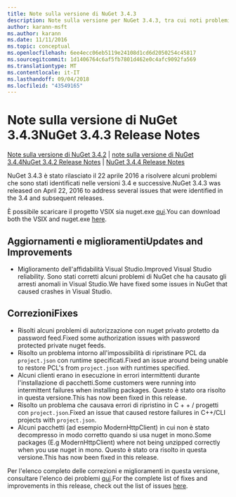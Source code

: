 ```yaml
---
title: Note sulla versione di NuGet 3.4.3
description: Note sulla versione per NuGet 3.4.3, tra cui noti problemi, correzioni di bug, funzionalità aggiunte e dcr.
author: karann-msft
ms.author: karann
ms.date: 11/11/2016
ms.topic: conceptual
ms.openlocfilehash: 6ee4ecc06eb5119e24108d1cd6d2050254c45817
ms.sourcegitcommit: 1d1406764c6af5fb7801d462e0c4afc9092fa569
ms.translationtype: MT
ms.contentlocale: it-IT
ms.lasthandoff: 09/04/2018
ms.locfileid: "43549165"
---
```

# <a name="nuget-343-release-notes"></a><span data-ttu-id="7bd3c-103">Note sulla versione di NuGet 3.4.3</span><span class="sxs-lookup"><span data-stu-id="7bd3c-103">NuGet 3.4.3 Release Notes</span></span>

<span data-ttu-id="7bd3c-104">[Note sulla versione di NuGet 3.4.2](../release-notes/nuget-3.4.2.md) | [note sulla versione di NuGet 3.4.4](../release-notes/nuget-3.4.4.md)</span><span class="sxs-lookup"><span data-stu-id="7bd3c-104">[NuGet 3.4.2 Release Notes](../release-notes/nuget-3.4.2.md) | [NuGet 3.4.4 Release Notes](../release-notes/nuget-3.4.4.md)</span></span>

<span data-ttu-id="7bd3c-105">NuGet 3.4.3 è stato rilasciato il 22 aprile 2016 a risolvere alcuni problemi che sono stati identificati nelle versioni 3.4 e successive.</span><span class="sxs-lookup"><span data-stu-id="7bd3c-105">NuGet 3.4.3 was released on April 22, 2016 to address several issues that were identified in the 3.4 and subsequent releases.</span></span>

<span data-ttu-id="7bd3c-106">È possibile scaricare il progetto VSIX sia nuget.exe [qui](https://dist.nuget.org/index.html).</span><span class="sxs-lookup"><span data-stu-id="7bd3c-106">You can download both the VSIX and nuget.exe [here](https://dist.nuget.org/index.html).</span></span>

## <a name="updates-and-improvements"></a><span data-ttu-id="7bd3c-107">Aggiornamenti e miglioramenti</span><span class="sxs-lookup"><span data-stu-id="7bd3c-107">Updates and Improvements</span></span>

* <span data-ttu-id="7bd3c-108">Miglioramento dell'affidabilità Visual Studio.</span><span class="sxs-lookup"><span data-stu-id="7bd3c-108">Improved Visual Studio reliability.</span></span> <span data-ttu-id="7bd3c-109">Sono stati corretti alcuni problemi di NuGet che ha causato gli arresti anomali in Visual Studio.</span><span class="sxs-lookup"><span data-stu-id="7bd3c-109">We have fixed some issues in NuGet that caused crashes in Visual Studio.</span></span>

## <a name="fixes"></a><span data-ttu-id="7bd3c-110">Correzioni</span><span class="sxs-lookup"><span data-stu-id="7bd3c-110">Fixes</span></span>

* <span data-ttu-id="7bd3c-111">Risolti alcuni problemi di autorizzazione con nuget privato protetto da password feed.</span><span class="sxs-lookup"><span data-stu-id="7bd3c-111">Fixed some authorization issues with password protected private nuget feeds.</span></span>
* <span data-ttu-id="7bd3c-112">Risolto un problema intorno all'impossibilità di ripristinare PCL da `project.json` con runtime specificati.</span><span class="sxs-lookup"><span data-stu-id="7bd3c-112">Fixed an issue around being unable to restore PCL's from `project.json` with runtimes specified.</span></span>
* <span data-ttu-id="7bd3c-113">Alcuni clienti erano in esecuzione in errori intermittenti durante l'installazione di pacchetti.</span><span class="sxs-lookup"><span data-stu-id="7bd3c-113">Some customers were running into intermittent failures when installing packages.</span></span> <span data-ttu-id="7bd3c-114">Questo è stato ora risolto in questa versione.</span><span class="sxs-lookup"><span data-stu-id="7bd3c-114">This has now been fixed in this release.</span></span>
* <span data-ttu-id="7bd3c-115">Risolto un problema che causava errori di ripristino in C + + / progetti con `project.json`.</span><span class="sxs-lookup"><span data-stu-id="7bd3c-115">Fixed an issue that caused restore failures in C++/CLI projects with `project.json`.</span></span>
* <span data-ttu-id="7bd3c-116">Alcuni pacchetti (ad esempio ModernHttpClient) in cui non è stato decompresso in modo corretto quando si usa nuget in mono.</span><span class="sxs-lookup"><span data-stu-id="7bd3c-116">Some packages (E.g ModernHttpClient) where not being unzipped correctly when you use nuget in mono.</span></span> <span data-ttu-id="7bd3c-117">Questo è stato ora risolto in questa versione.</span><span class="sxs-lookup"><span data-stu-id="7bd3c-117">This has now been fixed in this release.</span></span>

<span data-ttu-id="7bd3c-118">Per l'elenco completo delle correzioni e miglioramenti in questa versione, consultare l'elenco dei problemi [qui](https://github.com/NuGet/Home/issues?q=is%3Aissue+milestone%3A3.4.3+is%3Aclosed).</span><span class="sxs-lookup"><span data-stu-id="7bd3c-118">For the complete list of fixes and improvements in this release, check out the list of issues [here](https://github.com/NuGet/Home/issues?q=is%3Aissue+milestone%3A3.4.3+is%3Aclosed).</span></span>